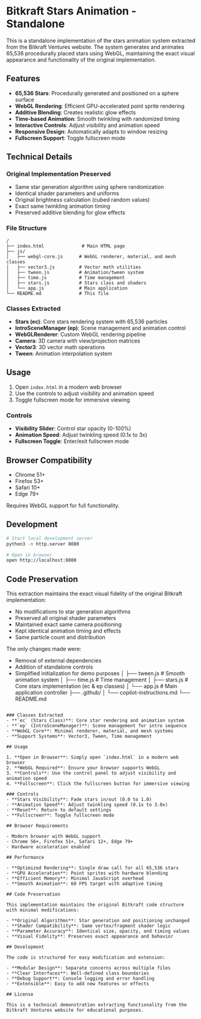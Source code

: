 # Bitkraft Stars Animation - Standalone

This is a standalone implementation of the stars animation system extracted from the Bitkraft Ventures website. The system generates and animates 65,536 procedurally placed stars using WebGL, maintaining the exact visual appearance and functionality of the original implementation.

## Features

- **65,536 Stars**: Procedurally generated and positioned on a sphere surface
- **WebGL Rendering**: Efficient GPU-accelerated point sprite rendering
- **Additive Blending**: Creates realistic glow effects
- **Time-based Animation**: Smooth twinkling with randomized timing
- **Interactive Controls**: Adjust visibility and animation speed
- **Responsive Design**: Automatically adapts to window resizing
- **Fullscreen Support**: Toggle fullscreen mode

## Technical Details

### Original Implementation Preserved
- Same star generation algorithm using sphere randomization
- Identical shader parameters and uniforms
- Original brightness calculation (cubed random values)
- Exact same twinkling animation timing
- Preserved additive blending for glow effects

### File Structure
```
/
├── index.html              # Main HTML page
├── js/
│   ├── webgl-core.js      # WebGL renderer, material, and mesh classes
│   ├── vector3.js         # Vector math utilities
│   ├── tween.js           # Animation/tween system
│   ├── time.js            # Time management
│   ├── stars.js           # Stars class and shaders
│   └── app.js             # Main application
└── README.md              # This file
```

### Classes Extracted
- **Stars (ec)**: Core stars rendering system with 65,536 particles
- **IntroSceneManager (ep)**: Scene management and animation control
- **WebGLRenderer**: Custom WebGL rendering pipeline
- **Camera**: 3D camera with view/projection matrices
- **Vector3**: 3D vector math operations
- **Tween**: Animation interpolation system

## Usage

1. Open `index.html` in a modern web browser
2. Use the controls to adjust visibility and animation speed
3. Toggle fullscreen mode for immersive viewing

### Controls
- **Visibility Slider**: Control star opacity (0-100%)
- **Animation Speed**: Adjust twinkling speed (0.1x to 3x)
- **Fullscreen Toggle**: Enter/exit fullscreen mode

## Browser Compatibility

- Chrome 51+
- Firefox 53+
- Safari 10+
- Edge 79+

Requires WebGL support for full functionality.

## Development

```bash
# Start local development server
python3 -m http.server 8080

# Open in browser
open http://localhost:8080
```

## Code Preservation

This extraction maintains the exact visual fidelity of the original Bitkraft implementation:

- No modifications to star generation algorithms
- Preserved all original shader parameters
- Maintained exact same camera positioning
- Kept identical animation timing and effects
- Same particle count and distribution

The only changes made were:
- Removal of external dependencies
- Addition of standalone controls
- Simplified initialization for demo purposes
│   ├── tween.js           # Smooth animation system
│   ├── time.js            # Time management
│   ├── stars.js           # Core stars implementation (ec & ep classes)
│   └── app.js             # Main application controller
├── .github/
│   └── copilot-instructions.md
└── README.md
```

### Classes Extracted
- **`ec` (Stars Class)**: Core star rendering and animation system
- **`ep` (IntroSceneManager)**: Scene management for intro sequence
- **WebGL Core**: Minimal renderer, material, and mesh systems
- **Support Systems**: Vector3, Tween, Time management

## Usage

1. **Open in Browser**: Simply open `index.html` in a modern web browser
2. **WebGL Required**: Ensure your browser supports WebGL
3. **Controls**: Use the control panel to adjust visibility and animation speed
4. **Fullscreen**: Click the fullscreen button for immersive viewing

### Controls
- **Stars Visibility**: Fade stars in/out (0.0 to 1.0)
- **Animation Speed**: Adjust twinkling speed (0.1x to 3.0x)
- **Reset**: Return to default settings
- **Fullscreen**: Toggle fullscreen mode

## Browser Requirements

- Modern browser with WebGL support
- Chrome 56+, Firefox 51+, Safari 12+, Edge 79+
- Hardware acceleration enabled

## Performance

- **Optimized Rendering**: Single draw call for all 65,536 stars
- **GPU Acceleration**: Point sprites with hardware blending
- **Efficient Memory**: Minimal JavaScript overhead
- **Smooth Animation**: 60 FPS target with adaptive timing

## Code Preservation

This implementation maintains the original Bitkraft code structure with minimal modifications:

- **Original Algorithms**: Star generation and positioning unchanged
- **Shader Compatibility**: Same vertex/fragment shader logic
- **Parameter Accuracy**: Identical size, opacity, and timing values
- **Visual Fidelity**: Preserves exact appearance and behavior

## Development

The code is structured for easy modification and extension:

- **Modular Design**: Separate concerns across multiple files
- **Clear Interfaces**: Well-defined class boundaries
- **Debug Support**: Console logging and error handling
- **Extensible**: Easy to add new features or effects

## License

This is a technical demonstration extracting functionality from the Bitkraft Ventures website for educational purposes.
